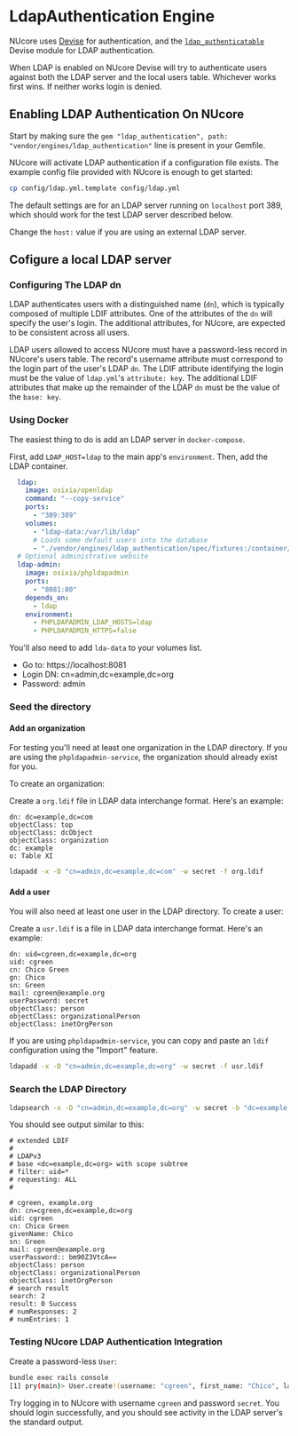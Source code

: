 # LdapAuthentication Engine

NUcore uses [Devise](https://github.com/plataformatec/devise) for authentication,
and the [`ldap_authenticatable`](https://github.com/cschiewek/devise_ldap_authenticatable)
Devise module for LDAP authentication.

When LDAP is enabled on NUcore Devise will try to authenticate users against
both the LDAP server and the local users table. Whichever works first wins.
If neither works login is denied.

## Enabling LDAP Authentication On NUcore

Start by making sure the `gem "ldap_authentication", path: "vendor/engines/ldap_authentication"`
line is present in your Gemfile.

NUcore will activate LDAP authentication if a configuration file exists.
The example config file provided with NUcore is enough to get started:

```bash
cp config/ldap.yml.template config/ldap.yml
```

The default settings are for an LDAP server running on `localhost` port 389,
which should work for the test LDAP server described below.

Change the `host:` value if you are using an external LDAP server.

## Cofigure a local LDAP server

### Configuring The LDAP dn

LDAP authenticates users with a distinguished name (`dn`), which is typically
composed of multiple LDIF attributes. One of the attributes of the `dn` will
specify the user's login. The additional attributes, for NUcore, are expected
to be consistent across all users.

LDAP users allowed to access NUcore must have a password-less record in
NUcore's users table. The record's username attribute must correspond to the
login part of the user's LDAP `dn`. The LDIF attribute identifying the login
must be the value of `ldap.yml`'s `attribute: key`.
The additional LDIF attributes that make up the remainder of the LDAP `dn` must
be the value of the `base: key`.

### Using Docker

The easiest thing to do is add an LDAP server in `docker-compose`.

First, add `LDAP_HOST=ldap` to the main app's `environment`. Then, add the LDAP container.

```yaml
  ldap:
    image: osixia/openldap
    command: "--copy-service"
    ports:
      - "389:389"
    volumes:
      - "ldap-data:/var/lib/ldap"
      # Loads some default users into the database
      - "./vendor/engines/ldap_authentication/spec/fixtures:/container/service/slapd/assets/config/bootstrap/ldif/custom"
  # Optional administrative website
  ldap-admin:
    image: osixia/phpldapadmin
    ports:
      - "8081:80"
    depends_on:
      - ldap
    environment:
      - PHPLDAPADMIN_LDAP_HOSTS=ldap
      - PHPLDAPADMIN_HTTPS=false
```

You'll also need to add `lda-data` to your volumes list.

* Go to: https://localhost:8081
* Login DN: cn=admin,dc=example,dc=org
* Password: admin

### Seed the directory

#### Add an organization

For testing you'll need at least one organization in the LDAP directory. If you are using
the `phpldapadmin-service`, the organization should already exist for you.

To create an organization:

Create a `org.ldif` file in LDAP data interchange format. Here's an example:

```
dn: dc=example,dc=com
objectClass: top
objectClass: dcObject
objectClass: organization
dc: example
o: Table XI
```

```bash
ldapadd -x -D "cn=admin,dc=example,dc=com" -w secret -f org.ldif
```

#### Add a user

You will also need at least one user in the LDAP directory. To create a user:

Create a `usr.ldif` is a file in LDAP data interchange format. Here's an example:

```
dn: uid=cgreen,dc=example,dc=org
uid: cgreen
cn: Chico Green
gn: Chico
sn: Green
mail: cgreen@example.org
userPassword: secret
objectClass: person
objectClass: organizationalPerson
objectClass: inetOrgPerson
```

If you are using `phpldapadmin-service`, you can copy and paste an `ldif` configuration
using the "Import" feature.

```bash
ldapadd -x -D "cn=admin,dc=example,dc=org" -w secret -f usr.ldif
```

### Search the LDAP Directory

```bash
ldapsearch -x -D "cn=admin,dc=example,dc=org" -w secret -b "dc=example,dc=org" "uid=*"
```

You should see output similar to this:

```
# extended LDIF
#
# LDAPv3
# base <dc=example,dc=org> with scope subtree
# filter: uid=*
# requesting: ALL
#

# cgreen, example.org
dn: cn=cgreen,dc=example,dc=org
uid: cgreen
cn: Chico Green
givenName: Chico
sn: Green
mail: cgreen@example.org
userPassword:: bm90Z3VtcA==
objectClass: person
objectClass: organizationalPerson
objectClass: inetOrgPerson
# search result
search: 2
result: 0 Success
# numResponses: 2
# numEntries: 1
```

### Testing NUcore LDAP Authentication Integration

Create a password-less `User`:

```bash
bundle exec rails console
[1] pry(main)> User.create!(username: "cgreen", first_name: "Chico", last_name: "Green", email: "cgreen@example.org")
```

Try logging in to NUcore with username `cgreen` and password `secret`.
You should login successfully, and you should see activity in the LDAP server's
the standard output.
